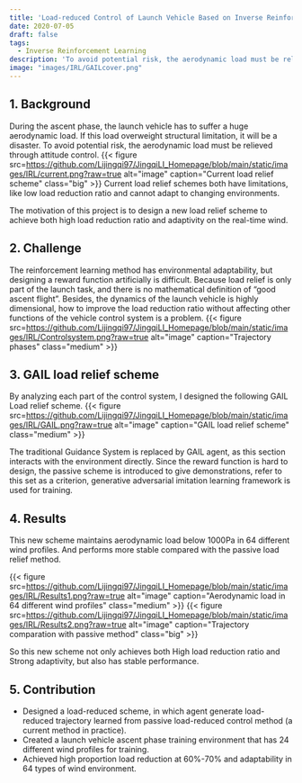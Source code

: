 ```yaml
---
title: 'Load-reduced Control of Launch Vehicle Based on Inverse Reinforcement Learning'
date: 2020-07-05
draft: false
tags: 
  - Inverse Reinforcement Learning
description: 'To avoid potential risk, the aerodynamic load must be relieved through attitude control. Current load relief schemes both have limitations, like low load reduction ratio and cannot adapt to changing environments. This project develops a load relief scheme via IRL (Inverse Reinforcement Learning) to achieve both high load reduction ratio and adaptivity on changing environments.'
image: "images/IRL/GAILcover.png"
---
```

## 1. Background
During the ascent phase, the launch vehicle has to suffer a huge aerodynamic load. If this load overweight structural limitation, it will be a disaster. To avoid potential risk, the aerodynamic load must be relieved through attitude control.
{{< figure src=https://github.com/Lijingqi97/JingqiLI_Homepage/blob/main/static/images/IRL/current.png?raw=true alt="image" caption="Current load relief scheme" class="big" >}}
Current load relief schemes both have limitations, like low load reduction ratio and cannot adapt to changing environments.

The motivation of this project is to design a new load relief scheme to achieve both high load reduction ratio and adaptivity on the real-time wind.

## 2. Challenge
The reinforcement learning method has environmental adaptability, but designing a reward function artificially is difficult. Because load relief is only part of the launch task, and there is no mathematical definition of “good ascent flight”.
Besides, the dynamics of the launch vehicle is highly dimensional, how to improve the load reduction ratio without affecting other functions of the vehicle control system is a problem.
{{< figure src=https://github.com/Lijingqi97/JingqiLI_Homepage/blob/main/static/images/IRL/Controlsystem.png?raw=true alt="image" caption="Trajectory phases" class="medium" >}}

## 3. GAIL load relief scheme
By analyzing each part of the control system, I designed the following GAIL Load relief scheme. 
{{< figure src=https://github.com/Lijingqi97/JingqiLI_Homepage/blob/main/static/images/IRL/GAIL.png?raw=true alt="image" caption="GAIL load relief scheme" class="medium" >}}

The traditional Guidance System is replaced by GAIL agent, as this section interacts with the environment directly. Since the reward function is hard to design, the passive scheme is introduced to give demonstrations, refer to this set as a criterion, generative adversarial imitation learning framework is used for training.

## 4. Results
This new scheme maintains aerodynamic load below 1000Pa in 64 different wind profiles. And performs more stable compared with the passive load relief method. 

{{< figure src=https://github.com/Lijingqi97/JingqiLI_Homepage/blob/main/static/images/IRL/Results1.png?raw=true alt="image" caption="Aerodynamic load in 64 different wind profiles" class="medium" >}}
{{< figure src=https://github.com/Lijingqi97/JingqiLI_Homepage/blob/main/static/images/IRL/Results2.png?raw=true alt="image" caption="Trajectory comparation with passive method" class="big" >}}

So this new scheme not only achieves both High load reduction ratio and Strong adaptivity, but also has stable performance.

## 5. Contribution
- Designed a load-reduced scheme, in which agent generate load-reduced trajectory learned from passive load-reduced control method (a current method in practice).
- Created a launch vehicle ascent phase training environment that has 24 different wind profiles for training.
- Achieved high proportion load reduction at 60%-70% and adaptability in 64 types of wind environment.
